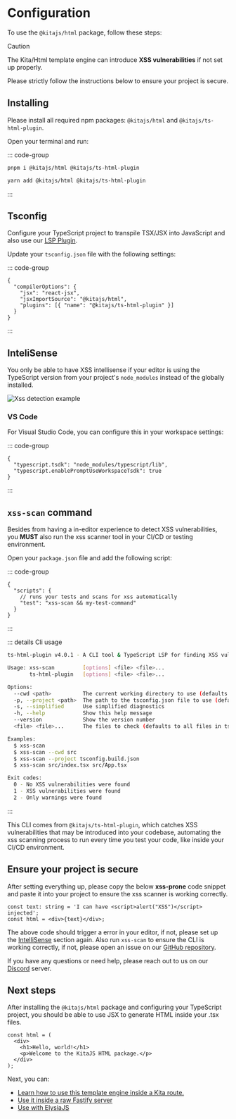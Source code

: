 # Configuration

To use the `@kitajs/html` package, follow these steps:

> [!CAUTION]
>
> The Kita/Html template engine can introduce **XSS vulnerabilities** if not set
> up properly.
>
> Please strictly follow the instructions below to ensure your project is
> secure.

## Installing

Please install all required npm packages: `@kitajs/html` and
`@kitajs/ts-html-plugin`.

Open your terminal and run:

::: code-group

```sh [pnpm]
pnpm i @kitajs/html @kitajs/ts-html-plugin
```

```sh [yarn]
yarn add @kitajs/html @kitajs/ts-html-plugin
```

:::

## Tsconfig

Configure your TypeScript project to transpile TSX/JSX into JavaScript and also
use our [LSP Plugin](#editor-intellisense-and-cli-tool).

Update your `tsconfig.json` file with the following settings:

::: code-group

```jsonc [tsconfig.json]
{
  "compilerOptions": {
    "jsx": "react-jsx",
    "jsxImportSource": "@kitajs/html",
    "plugins": [{ "name": "@kitajs/ts-html-plugin" }]
  }
}
```

:::

## InteliSense

You only be able to have XSS intellisense if your editor is using the TypeScript
version from your project's `node_modules` instead of the globally installed.

![Xss detection example](/html/xss-preview.png)

### VS Code

For Visual Studio Code, you can configure this in your workspace settings:

::: code-group

```jsonc [.vscode/settings.json]
{
  "typescript.tsdk": "node_modules/typescript/lib",
  "typescript.enablePromptUseWorkspaceTsdk": true
}
```

:::

## `xss-scan` command

Besides from having a in-editor experience to detect XSS vulnerabilities, you
**MUST** also run the xss scanner tool in your CI/CD or testing environment.

Open your `package.json` file and add the following script:

::: code-group

```jsonc [package.json]
{
  "scripts": {
    // runs your tests and scans for xss automatically
    "test": "xss-scan && my-test-command"
  }
}
```

:::

::: details Cli usage

```sh
ts-html-plugin v4.0.1 - A CLI tool & TypeScript LSP for finding XSS vulnerabilities in your TypeScript code.

Usage: xss-scan         [options] <file> <file>...
       ts-html-plugin   [options] <file> <file>...

Options:
  --cwd <path>          The current working directory to use (defaults to process.cwd())
  -p, --project <path>  The path to the tsconfig.json file to use (defaults to 'tsconfig.json')
  -s, --simplified      Use simplified diagnostics
  -h, --help            Show this help message
  --version             Show the version number
  <file> <file>...      The files to check (defaults to all files in tsconfig.json)

Examples:
  $ xss-scan
  $ xss-scan --cwd src
  $ xss-scan --project tsconfig.build.json
  $ xss-scan src/index.tsx src/App.tsx

Exit codes:
  0 - No XSS vulnerabilities were found
  1 - XSS vulnerabilities were found
  2 - Only warnings were found
```

:::

This CLI comes from `@kitajs/ts-html-plugin`, which catches XSS vulnerabilities
that may be introduced into your codebase, automating the xss scanning process
to run every time you test your code, like inside your CI/CD environment.

## Ensure your project is secure

After setting everything up, please copy the below **xss-prone** code snippet
and paste it into your project to ensure the xss scanner is working correctly.

```tsx
const text: string = 'I can have <script>alert("XSS")</script> injected';
const html = <div>{text}</div>;
```

The above code should trigger a error in your editor, if not, please set up the
[IntelliSense](#intellisense) section again. Also run `xss-scan` to ensure the
CLI is working correctly, if not, please open an issue on our
[GitHub repository](https://github.com/kitajs/html).

If you have any questions or need help, please reach out to us on our
[Discord](https://kita.js.org/discord) server.

## Next steps

After installing the `@kitajs/html` package and configuring your TypeScript
project, you should be able to use JSX to generate HTML inside your .tsx files.

```tsx
const html = (
  <div>
    <h1>Hello, world!</h1>
    <p>Welcome to the KitaJS HTML package.</p>
  </div>
);
```

Next, you can:

- [Learn how to use this template engine inside a Kita route.](../routing/html.md)
- [Use it inside a raw Fastify server](./fastify.md)
- [Use with ElysiaJS](https://elysiajs.com/plugins/html.html)
